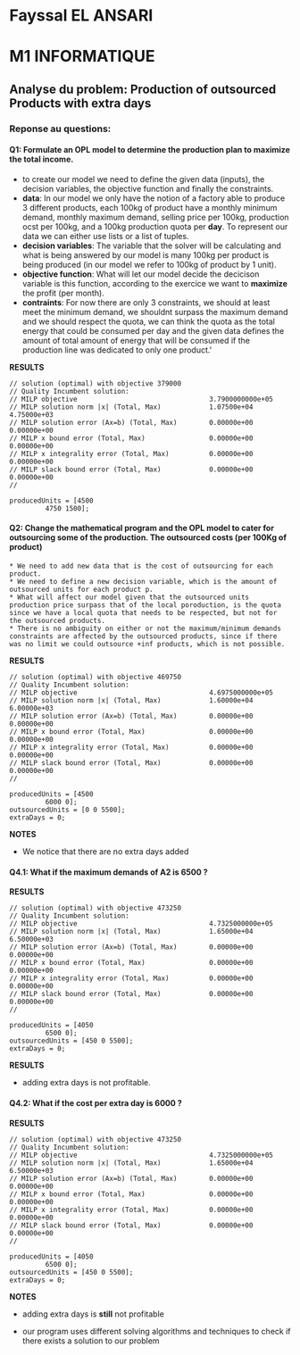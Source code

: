 # Fayssal EL ANSARI 
# M1 INFORMATIQUE

## Analyse du problem: Production of outsourced Products with extra days

### Reponse au questions:
#### Q1: Formulate an OPL model to determine the production plan to maximize the total income. 
* to create our model we need to define the given data (inputs), the decision variables, the objective function and  finally the constraints.
* **data**: In our model we only have the notion of a factory able to produce 3 different products, each 100kg of product have a monthly minimum demand, monthly maximum demand, selling price per 100kg, production ocst per 100kg, and a 100kg production quota per **day**. To represent our data we can either use lists or a list of tuples.
* **decision variables**: The variable that the solver will be calculating and what is being answered by our model is many 100kg per product is being produced (in our model we refer to 100kg of product by 1 unit).
* **objective function**: What will let our model decide the decicison variable is this function, according to the exercice we want to **maximize** the profit (per month).
* **contraints**: For now there are only 3 constraints, we should at least meet the minimum demand, we shouldnt surpass the maximum demand and we should respect the quota, we can think the quota as the total energy that could be consumed per day and the given data defines the amount of total amount of energy that will be consumed if the production line was dedicated to only one product.'

**RESULTS**
```
// solution (optimal) with objective 379000
// Quality Incumbent solution:
// MILP objective                                 3.7900000000e+05
// MILP solution norm |x| (Total, Max)            1.07500e+04  4.75000e+03
// MILP solution error (Ax=b) (Total, Max)        0.00000e+00  0.00000e+00
// MILP x bound error (Total, Max)                0.00000e+00  0.00000e+00
// MILP x integrality error (Total, Max)          0.00000e+00  0.00000e+00
// MILP slack bound error (Total, Max)            0.00000e+00  0.00000e+00
// 

producedUnits = [4500
         4750 1500];
```

#### Q2: Change the mathematical program and the OPL model to cater for outsourcing some of the production. The outsourced costs (per 100Kg of product)
    * We need to add new data that is the cost of outsourcing for each product.
    * We need to define a new decision variable, which is the amount of outsourced units for each product p.
    * What will affect our model given that the outsourced units production price surpass that of the local poroduction, is the quota since we have a local quota that needs to be respected, but not for the outsourced products.
    * There is no ambiguity on either or not the maximum/minimum demands constraints are affected by the outsourced products, since if there was no limit we could outsource +inf products, which is not possible.
**RESULTS**
```
// solution (optimal) with objective 469750
// Quality Incumbent solution:
// MILP objective                                 4.6975000000e+05
// MILP solution norm |x| (Total, Max)            1.60000e+04  6.00000e+03
// MILP solution error (Ax=b) (Total, Max)        0.00000e+00  0.00000e+00
// MILP x bound error (Total, Max)                0.00000e+00  0.00000e+00
// MILP x integrality error (Total, Max)          0.00000e+00  0.00000e+00
// MILP slack bound error (Total, Max)            0.00000e+00  0.00000e+00
// 

producedUnits = [4500
         6000 0];   
outsourcedUnits = [0 0 5500];
extraDays = 0;
```
**NOTES**
* We notice that there are no extra days added

#### Q4.1: What if the maximum demands of A2 is 6500 ?
**RESULTS**
```
// solution (optimal) with objective 473250
// Quality Incumbent solution:
// MILP objective                                 4.7325000000e+05
// MILP solution norm |x| (Total, Max)            1.65000e+04  6.50000e+03
// MILP solution error (Ax=b) (Total, Max)        0.00000e+00  0.00000e+00
// MILP x bound error (Total, Max)                0.00000e+00  0.00000e+00
// MILP x integrality error (Total, Max)          0.00000e+00  0.00000e+00
// MILP slack bound error (Total, Max)            0.00000e+00  0.00000e+00
// 

producedUnits = [4050
         6500 0];
outsourcedUnits = [450 0 5500];
extraDays = 0;
```
**RESULTS**
* adding extra days is not profitable.

#### Q4.2: What if the cost per extra day is 6000 ?
**RESULTS**
```
// solution (optimal) with objective 473250
// Quality Incumbent solution:
// MILP objective                                 4.7325000000e+05
// MILP solution norm |x| (Total, Max)            1.65000e+04  6.50000e+03
// MILP solution error (Ax=b) (Total, Max)        0.00000e+00  0.00000e+00
// MILP x bound error (Total, Max)                0.00000e+00  0.00000e+00
// MILP x integrality error (Total, Max)          0.00000e+00  0.00000e+00
// MILP slack bound error (Total, Max)            0.00000e+00  0.00000e+00
// 

producedUnits = [4050
         6500 0];
outsourcedUnits = [450 0 5500];
extraDays = 0;
```
**NOTES**
* adding extra days is **still** not profitable

* our program uses different solving algorithms and techniques to check if there exists a solution to our problem